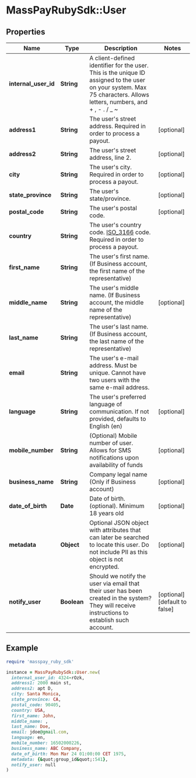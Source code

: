 # MassPayRubySdk::User

## Properties

| Name | Type | Description | Notes |
| ---- | ---- | ----------- | ----- |
| **internal_user_id** | **String** | A client-defined identifier for the user. This is the unique ID assigned to the user on your system. Max 75 characters. Allows letters, numbers, and + , - . / _ ~ | |  |
| **address1** | **String** | The user&#39;s street address. Required in order to process a payout. | [optional] |
| **address2** | **String** | The user&#39;s street address, line 2. | [optional] |
| **city** | **String** | The user&#39;s city. Required in order to process a payout. | [optional] |
| **state_province** | **String** | The user&#39;s state/province. | [optional] |
| **postal_code** | **String** | The user&#39;s postal code. | [optional] |
| **country** | **String** | The user&#39;s country code. [ISO_3166](https://en.wikipedia.org/wiki/ISO_3166-1_alpha-3) code. Required in order to process a payout. |  |
| **first_name** | **String** | The user&#39;s first name. (If Business account, the first name of the representative) |  |
| **middle_name** | **String** | The user&#39;s middle name. (If Business account, the middle name of the representative) | [optional] |
| **last_name** | **String** | The user&#39;s last name. (If Business account, the last name of the representative) |  |
| **email** | **String** | The user&#39;s e-mail address. Must be unique. Cannot have two users with the same e-mail address. |  |
| **language** | **String** | The user&#39;s preferred language of communication. If not provided, defaults to English (en) | [optional] |
| **mobile_number** | **String** | (Optional) Mobile number of user. Allows for SMS notifications upon availability of funds | [optional] |
| **business_name** | **String** | Company legal name (Only if Business account) | [optional] |
| **date_of_birth** | **Date** | Date of birth. (optional). Minimum 18 years old | [optional] |
| **metadata** | **Object** | Optional JSON object with attributes that can later be searched to locate this user. Do not include PII as this object is not encrypted. | [optional] |
| **notify_user** | **Boolean** | Should we notify the user via email that their user has been created in the system? They will receive instructions to establish such account. | [optional][default to false] |

## Example

```ruby
require 'masspay_ruby_sdk'

instance = MassPayRubySdk::User.new(
  internal_user_id: 4324-rOzk,
  address1: 2000 main st,
  address2: apt D,
  city: Santa Monica,
  state_province: CA,
  postal_code: 90405,
  country: USA,
  first_name: John,
  middle_name: ,
  last_name: Doe,
  email: jdoe@gmail.com,
  language: en,
  mobile_number: 16502000226,
  business_name: ABC Company,
  date_of_birth: Mon Mar 24 01:00:00 CET 1975,
  metadata: {&quot;group_id&quot;:541},
  notify_user: null
)
```

